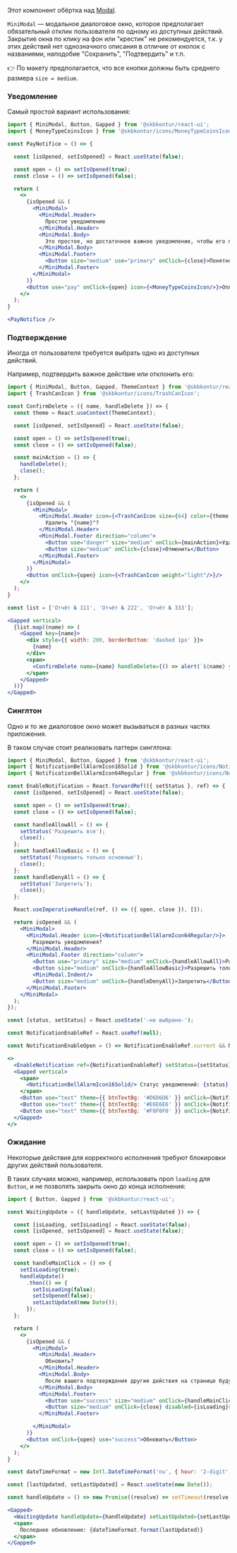 Этот компонент обёртка над [Modal](#/Components/Modal/Modal).

`MiniModal` — модальное диалоговое окно, которое предполагает обязательный отклик пользователя по одному из доступных действий.
Закрытие окна по клику на фон или "крестик" не рекомендуется, т.к. у этих действий нет однозначного описания в
отличие от кнопок с названиями, наподобие "Сохранить", "Подтвердить" и т.п.

👉 По макету предполагается, что все кнопки должны быть среднего размера `size = medium`.

### Уведомление

Самый простой вариант использования:

```jsx harmony
import { MiniModal, Button, Gapped } from '@skbkontur/react-ui';
import { MoneyTypeCoinsIcon } from '@skbkontur/icons/MoneyTypeCoinsIcon';

const PayNotifice = () => {

  const [isOpened, setIsOpened] = React.useState(false);

  const open = () => setIsOpened(true);
  const close = () => setIsOpened(false);

  return (
    <>
      {isOpened && (
        <MiniModal>
          <MiniModal.Header>
            Простое уведомление
          </MiniModal.Header>
          <MiniModal.Body>
            Это простое, но достаточное важное уведомление, чтобы его показать в МиниМодалке
          </MiniModal.Body>
          <MiniModal.Footer>
            <Button size="medium" use="primary" onClick={close}>Понятно</Button>
          </MiniModal.Footer>
        </MiniModal>
      )}
      <Button use="pay" onClick={open} icon={<MoneyTypeCoinsIcon/>}>Оплата</Button>
    </>
  );
}

<PayNotifice />
```

### Подтверждение

Иногда от пользователя требуется выбрать одно из доступных действий.

Например, подтвердить важное действие или отклонить его:

```jsx harmony
import { MiniModal, Button, Gapped, ThemeContext } from '@skbkontur/react-ui';
import { TrashCanIcon } from '@skbkontur/icons/TrashCanIcon';

const ConfirmDelete = ({ name, handleDelete }) => {
  const theme = React.useContext(ThemeContext);

  const [isOpened, setIsOpened] = React.useState(false);

  const open = () => setIsOpened(true);
  const close = () => setIsOpened(false);

  const mainAction = () => {
    handleDelete();
    close();
  };

  return (
    <>
      {isOpened && (
        <MiniModal>
          <MiniModal.Header icon={<TrashCanIcon size={64} color={theme.btnDangerBg}/>}>
            Удалить "{name}"?
          </MiniModal.Header>
          <MiniModal.Footer direction="column">
            <Button use="danger" size="medium" onClick={mainAction}>Удалить</Button>
            <Button size="medium" onClick={close}>Отменить</Button>
          </MiniModal.Footer>
        </MiniModal>
      )}
      <Button onClick={open} icon={<TrashCanIcon weight="light"/>}/>
    </>
  );
}

const list = ['Отчёт № 111', 'Отчёт № 222', 'Отчёт № 333'];

<Gapped vertical>
  {list.map((name) => (
    <Gapped key={name}>
      <div style={{ width: 200, borderBottom: 'dashed 1px' }}>
        {name}
      </div>
      <span>
        <ConfirmDelete name={name} handleDelete={() => alert(`${name} удалён`)}/>
      </span>
    </Gapped>
  ))}
</Gapped>
```

### Синглтон

Одно и то же диалоговое окно может вызываться в разных частях приложения.

В таком случае стоит реализовать паттерн синглтона:

```jsx harmony
import { MiniModal, Button, Gapped } from '@skbkontur/react-ui';
import { NotificationBellAlarmIcon16Solid } from '@skbkontur/icons/NotificationBellAlarmIcon16Solid';
import { NotificationBellAlarmIcon64Regular } from '@skbkontur/icons/NotificationBellAlarmIcon64Regular';

const EnableNotification = React.forwardRef(({ setStatus }, ref) => {
  const [isOpened, setIsOpened] = React.useState(false);

  const open = () => setIsOpened(true);
  const close = () => setIsOpened(false);

  const handleAllowAll = () => {
    setStatus('Разрешить все');
    close();
  };
  const handleAllowBasic = () => {
    setStatus('Разрешить только основные');
    close();
  };
  const handleDenyAll = () => {
    setStatus('Запретить');
    close();
  };

  React.useImperativeHandle(ref, () => ({ open, close }), []);

  return isOpened && (
    <MiniModal>
      <MiniModal.Header icon={<NotificationBellAlarmIcon64Regular/>}>
        Разрешить уведомления?
      </MiniModal.Header>
      <MiniModal.Footer direction="column">
        <Button use="primary" size="medium" onClick={handleAllowAll}>Разрешить все</Button>
        <Button size="medium" onClick={handleAllowBasic}>Разрешить только основные</Button>
        <MiniModal.Indent/>
        <Button size="medium" onClick={handleDenyAll}>Запретить</Button>
      </MiniModal.Footer>
    </MiniModal>
  );
});

const [status, setStatus] = React.useState('-не выбрано-');

const NotificationEnableRef = React.useRef(null);

const NotificationEnableOpen = () => NotificationEnableRef.current && NotificationEnableRef.current.open();

<>
  <EnableNotification ref={NotificationEnableRef} setStatus={setStatus}/>
  <Gapped vertical>
    <span>
      <NotificationBellAlarmIcon16Solid/> Статус уведомлений: {status}
    </span>
    <Button use="text" theme={{ btnTextBg: '#D6D6D6' }} onClick={NotificationEnableOpen}>Разрешить уведомления?</Button>
    <Button use="text" theme={{ btnTextBg: '#E6E6E6' }} onClick={NotificationEnableOpen}>Разрешить уведомления?</Button>
    <Button use="text" theme={{ btnTextBg: '#F0F0F0' }} onClick={NotificationEnableOpen}>Разрешить уведомления?</Button>
  </Gapped>
</>
```

### Ожидание

Некоторые действия для корректного исполнения требуют блокировки других действий пользователя.

В таких случаях можно, например, использовать проп `loading` для `Button`, и не позволять закрыть окно до конца исполнения:

```jsx harmony
import { Button, Gapped } from '@skbkontur/react-ui';

const WaitingUpdate = ({ handleUpdate, setLastUpdated }) => {

  const [isLoading, setIsLoading] = React.useState(false);
  const [isOpened, setIsOpened] = React.useState(false);

  const open = () => setIsOpened(true);
  const close = () => setIsOpened(false);

  const handleMainClick = () => {
    setIsLoading(true);
    handleUpdate()
      .then(() => {
        setIsLoading(false);
        setIsOpened(false);
        setLastUpdated(new Date());
      });
  };

  return (
    <>
      {isOpened && (
        <MiniModal>
          <MiniModal.Header>
            Обновить?
          </MiniModal.Header>
          <MiniModal.Body>
            После вашего подтверждения другие действия на странице будут заблокированы на несколько секунд.
          </MiniModal.Body>
          <MiniModal.Footer>
            <Button use="success" size="medium" onClick={handleMainClick} loading={isLoading}>Обновить</Button>
            <Button size="medium" onClick={close} disabled={isLoading}>Отменить</Button>
          </MiniModal.Footer>

        </MiniModal>
      )}
      <Button onClick={open} use="success">Обновить</Button>
    </>
  );
}

const dateTimeFormat = new Intl.DateTimeFormat('nu', { hour: '2-digit', minute: '2-digit', second: '2-digit' });

const [lastUpdated, setLastUpdated] = React.useState(new Date());

const handleUpdate = () => new Promise((resolve) => setTimeout(resolve, 1500));

<Gapped>
  <WaitingUpdate handleUpdate={handleUpdate} setLastUpdated={setLastUpdated} />
  <span>
    Последнее обновление: {dateTimeFormat.format(lastUpdated)}
  </span>
</Gapped>
```
